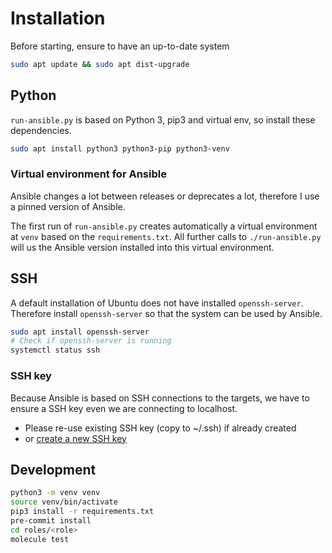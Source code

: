 # Installation

Before starting, ensure to have an up-to-date system

```sh
sudo apt update && sudo apt dist-upgrade
```

## Python

`run-ansible.py` is based on Python 3, pip3 and virtual env, so install these
dependencies.

```sh
sudo apt install python3 python3-pip python3-venv
```

### Virtual environment for Ansible

Ansible changes a lot between releases or deprecates a lot, therefore I use a
pinned version of Ansible.

The first run of `run-ansible.py` creates automatically a virtual environment at
`venv` based on the `requirements.txt`. All further calls to `./run-ansible.py`
will us the Ansible version installed into this virtual environment.

## SSH

A default installation of Ubuntu does not have installed `openssh-server`.
Therefore install `openssh-server` so that the system can be used by Ansible.

```sh
sudo apt install openssh-server
# Check if openssh-server is running
systemctl status ssh
```

### SSH key

Because Ansible is based on SSH connections to the targets, we have to ensure a
SSH key even we are connecting to localhost.

- Please re-use existing SSH key (copy to ~/.ssh) if already created
- or
  [create a new SSH key](https://help.github.com/en/github/authenticating-to-github/generating-a-new-ssh-key-and-adding-it-to-the-ssh-agent#generating-a-new-ssh-key)

## Development

```bash
python3 -m venv venv
source venv/bin/activate
pip3 install -r requirements.txt
pre-commit install
cd roles/<role>
molecule test
```
